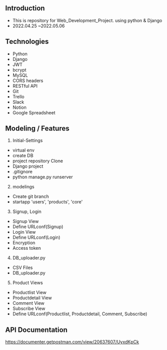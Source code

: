## Introduction

- This is repository for Web_Development_Project. using python &amp; Django
- 2022.04.25 ~2022.05.06

## Technologies
- Python
- Django
- JWT
- bcrypt
- MySQL
- CORS headers
- RESTful API
- Git
- Trello
- Slack
- Notion
- Google Spreadsheet

## Modeling / Features

1. Initial-Settings
- virtual env
- create DB
- project repository Clone
- Django project
- .gitignore
- python manage.py runserver

2. modelings
- Create git branch
- startapp 'users', 'products', 'core'

3. Signup, Login
- Signup View
- Define URLconf(Signup)
- Login View
- Define URLconf(Login)
- Encryption
- Access token

4. DB_uploader.py
- CSV Files
- DB_uploader.py

5. Product Views
- Productlist View
- Productdetail View
- Comment View
- Subscribe View
- Define URLconf(Productlist, Productdetail, Comment, Subscribe)

## API Documentation
https://documenter.getpostman.com/view/20637607/UyxdKpCk